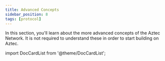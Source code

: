 ```yaml
---
title: Advanced Concepts
sidebar_position: 8
tags: [protocol]
---
```


In this section, you'll learn about the more advanced concepts of the Aztec Network. It is not required to understand these in order to start building on Aztec.

import DocCardList from '@theme/DocCardList';

<DocCardList />


